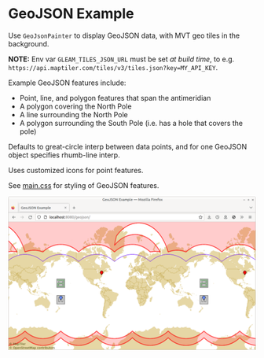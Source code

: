 # GeoJSON Example

Use `GeoJsonPainter` to display GeoJSON data, with MVT geo tiles in the background.

**NOTE:** Env var `GLEAM_TILES_JSON_URL` must be set *at build time*, to e.g. `https://api.maptiler.com/tiles/v3/tiles.json?key=MY_API_KEY`.

Example GeoJSON features include:
 - Point, line, and polygon features that span the antimeridian
 - A polygon covering the North Pole
 - A line surrounding the North Pole
 - A polygon surrounding the South Pole (i.e. has a hole that covers the pole)

Defaults to great-circle interp between data points, and for one GeoJSON object specifies rhumb-line interp.

Uses customized icons for point features.

See [main.css](./src/main.css) for styling of GeoJSON features.

![Screenshot](./screenshot.png)

